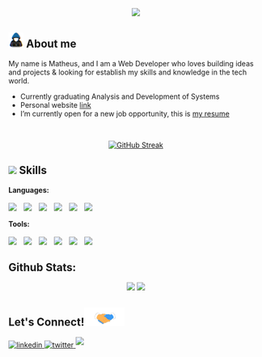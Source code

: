 <p align="center">
  <a href="https://github.com/DenverCoder1/readme-typing-svg"><img src="https://readme-typing-svg.herokuapp.com?font=Time+New+Roman&color=cyan&size=30&center=true&vCenter=true&width=600&height=50&lines=I+am+a+Front-End+Developer;"></a>
</p>

## <picture><img src = "https://github.com/0xAbdulKhalid/0xAbdulKhalid/raw/main/assets/mdImages/about_me.gif" width = 30px></picture> **About me**

My name is Matheus, and I am a Web Developer who loves building ideas and projects & looking for establish my skills and knowledge in the tech world.
- Currently graduating Analysis and Development of Systems
- Personal website [link](https://m-tonon.github.io/portfolio/)
- I’m currently open for a new job opportunity, this is [my resume](https://drive.google.com/file/d/11iKt7UTIPlktjD-7-6f97c6261jDlbKN/view?usp=drivesdk)

<br>
<div align="center">
  
[![GitHub Streak](https://streak-stats.demolab.com/?user=m-tonon&theme=dark)](https://git.io/streak-stats)

</div>

## <img src="https://media2.giphy.com/media/QssGEmpkyEOhBCb7e1/giphy.gif?cid=ecf05e47a0n3gi1bfqntqmob8g9aid1oyj2wr3ds3mg700bl&rid=giphy.gif" width ="25"><b> Skills</b>

<div align="left">

<b>Languages:</b>
<br><br>
<img width="40px" style="padding-right:10px;" src="https://www.svgrepo.com/show/349419/javascript.svg" />
<img width="40px" style="padding-right:10px;" src="https://www.svgrepo.com/show/378837/node.svg" />
<img width="40px" style="padding-right:10px;" src="https://www.svgrepo.com/show/349540/typescript.svg" />
<img width="40px" style="padding-right:10px;" src="https://www.svgrepo.com/show/353396/angular-icon.svg" />
<img width="37px" style="padding-right:10px;" src="https://www.svgrepo.com/show/349402/html5.svg" />
<img width="40px" style="padding-right:10px;" src="https://www.svgrepo.com/show/373535/css.svg" />

<b>Tools:</b>
<br><br>
<img width="40px" style="padding-right:10px;" src="https://cdn.jsdelivr.net/gh/devicons/devicon/icons/git/git-original.svg" />
<img width="40px" style="padding-right:10px;" src="https://www.svgrepo.com/show/439171/github.svg" />
<img width="40px" style="padding-right:10px;" src="https://www.svgrepo.com/show/331488/mongodb.svg" />
<img width="40px" style="padding-right:10px;" src="https://www.svgrepo.com/show/373848/mysql.svg" />
<img width="40px" style="padding-right:10px;" src="https://www.svgrepo.com/show/353630/cypress.svg" />
<img width="40px" style="padding-right:10px;" src="https://www.svgrepo.com/show/452241/jira.svg" />

  
</div>

## Github Stats:

<p align="center">
  
  <img src="https://github-readme-stats.vercel.app/api?username=m-tonon&count_private=true&show_icons=true&theme=dracula&line_height=33">
  <img src="https://github-readme-stats.vercel.app/api/top-langs/?username=m-tonon&count_private=true&hide=html,scss,ejs&theme=dracula&line_height=10">

</p>

## <b> Let's Connect!</b><img src="https://github.com/0xAbdulKhalid/0xAbdulKhalid/raw/main/assets/mdImages/handshake.gif" width ="80">
<div align='left'>

<a href="https://linkedin.com/in/matheustonon" target="_blank">
<img src="https://img.shields.io/badge/linkedin  -%2300acee.svg?color=405DE6&style=for-the-badge&logo=linkedin&logoColor=white" alt=linkedin style="margin-bottom: 5px;"/>
</a>

<a href="https://twitter.com/m-tonon" target="_blank">
<img src="https://img.shields.io/badge/twitter-%2300acee.svg?color=1DA1F2&style=for-the-badge&logo=twitter&logoColor=white" alt=twitter style="margin-bottom: 5px;"/>
</a>

<a href="mailto:math.tonon@gmail.com" target="_blank">
<img src="https://img.shields.io/badge/gmail-%23EA4335.svg?style=for-the-badge&logo=gmail&logoColor=white" t=mail style="margin-bottom: 5px;" />
</a>
</div>
<br>
<div align='center'>
</div>
<br>
